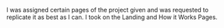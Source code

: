 I was assigned certain pages of the project given and was requested to replicate it as best as I can.  I took on the Landing and How it Works Pages.  
